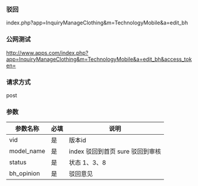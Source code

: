 ### **驳回**
index.php?app=InquiryManageClothing&m=TechnologyMobile&a=edit_bh

### **公网测试**
http://www.apps.com/index.php?app=InquiryManageClothing&m=TechnologyMobile&a=edit_bh&access_token=
### **请求方式**
post


### **参数**
| 参数名称  |必填|     说明      |
|------|-----|------|
| vid| 是 |   版本id|
| model_name| 是 |index 驳回到首页 sure 驳回到审核|
| status| 是 | 状态 1、3、8|
| bh_opinion| 是 |驳回意见|